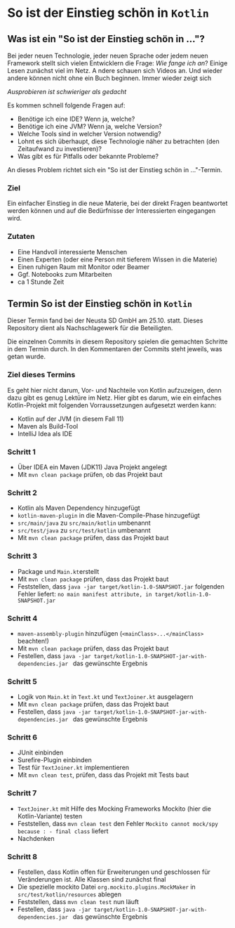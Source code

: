 # So ist der Einstieg schön in `Kotlin`

## Was ist ein "So ist der Einstieg schön in ..."?

Bei jeder neuen Technologie, jeder neuen Sprache oder jedem neuen Framework stellt sich 
vielen Entwicklern die Frage: _Wie fange ich an_? 
Einige Lesen zunächst viel im Netz. A ndere schauen sich Videos an. Und wieder andere können 
nicht ohne ein Buch beginnen. Immer wieder zeigt sich

*Ausprobieren ist schwieriger als gedacht*

Es kommen schnell folgende Fragen auf:
* Benötige ich eine IDE? Wenn ja, welche?
* Benötige ich eine JVM? Wenn ja, welche Version?
* Welche Tools sind in welcher Version notwendig?
* Lohnt es sich überhaupt, diese Technologie näher zu betrachten (den Zeitaufwand zu investieren)?
* Was gibt es für Pitfalls oder bekannte Probleme?

An dieses Problem richtet sich ein "So ist der Einstieg schön in ..."-Termin. 

### Ziel
Ein einfacher Einstieg in die neue Materie, bei der direkt Fragen beantwortet werden können
und auf die Bedürfnisse der Interessierten eingegangen wird. 

### Zutaten
* Eine Handvoll interessierte Menschen
* Einen Experten (oder eine Person mit tieferem Wissen in die Materie)
* Einen ruhigen Raum mit Monitor oder Beamer
* Ggf. Notebooks zum Mitarbeiten
* ca 1 Stunde Zeit

## Termin So ist der Einstieg schön in `Kotlin`

Dieser Termin fand bei der Neusta SD GmbH am 25.10. statt. Dieses Repository dient als 
Nachschlagewerk für die Beteiligten.

Die einzelnen Commits in diesem Repository spielen die gemachten Schritte in dem Termin durch. 
In den Kommentaren der Commits steht jeweils, was getan wurde.

### Ziel dieses Termins

Es geht hier nicht darum, Vor- und Nachteile von Kotlin aufzuzeigen, denn dazu gibt es 
genug Lektüre im Netz. Hier gibt es darum, wie ein einfaches Kotlin-Projekt mit folgenden 
Vorraussetzungen aufgesetzt werden kann:

* Kotlin auf der JVM (in diesem Fall 11)
* Maven als Build-Tool
* IntelliJ Idea als IDE

### Schritt 1

* Über IDEA ein Maven (JDK11) Java Projekt angelegt
* Mit `mvn clean package` prüfen, ob das Projekt baut

### Schritt 2

* Kotlin als Maven Dependency hinzugefügt
* `kotlin-maven-plugin` in die Maven-Compile-Phase hinzugefügt
* `src/main/java` zu `src/main/kotlin` umbenannt
* `src/test/java` zu `src/test/kotlin` umbenannt
* Mit `mvn clean package` prüfen, dass das Projekt baut

### Schritt 3

* Package und `Main.kt`erstellt
* Mit `mvn clean package` prüfen, dass das Projekt baut
* Feststellen, dass `java -jar target/kotlin-1.0-SNAPSHOT.jar` folgenden Fehler liefert: `no main manifest attribute, in target/kotlin-1.0-SNAPSHOT.jar`

### Schritt 4

* `maven-assembly-plugin` hinzufügen (`<mainClass>...</mainClass>` beachten!)
* Mit `mvn clean package` prüfen, dass das Projekt baut
* Festellen, dass `java -jar target/kotlin-1.0-SNAPSHOT-jar-with-dependencies.jar ` das gewünschte Ergebnis

### Schritt 5

* Logik von `Main.kt` in `Text.kt` und `TextJoiner.kt` ausgelagern
* Mit `mvn clean package` prüfen, dass das Projekt baut
* Festellen, dass `java -jar target/kotlin-1.0-SNAPSHOT-jar-with-dependencies.jar ` das gewünschte Ergebnis

### Schritt 6

* JUnit einbinden
* Surefire-Plugin einbinden
* Test für `TextJoiner.kt` implementieren
* Mit `mvn clean test`, prüfen, dass das Projekt mit Tests baut

### Schritt 7

* `TextJoiner.kt` mit Hilfe des Mocking Frameworks Mockito (hier die Kotlin-Variante) testen
* Feststellen, dass `mvn clean test` den Fehler `Mockito cannot mock/spy because : - final class` liefert
* Nachdenken 

### Schritt 8

* Festellen, dass Kotlin offen für Erweiterungen und geschlossen für Veränderungen ist. Alle Klassen sind zunächst final
* Die spezielle mockito Datei `org.mockito.plugins.MockMaker` in `src/test/kotlin/resources` ablegen
* Feststellen, dass `mvn clean test` nun läuft
* Festellen, dass `java -jar target/kotlin-1.0-SNAPSHOT-jar-with-dependencies.jar ` das gewünschte Ergebnis